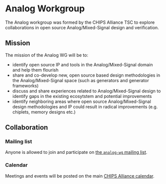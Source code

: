 # Analog Workgroup

The Analog workgroup was formed by the CHIPS Alliance TSC to explore collaborations in open source Analog/Mixed-Signal design and verification.

## Mission

The mission of the Analog WG will be to:

* identify open source IP and tools in the Analog/Mixed-Signal domain and help them flourish
* share and co-develop new, open source based design methodologies in the Analog/Mixed-Signal space (such as generators and generator frameworks)
* discuss and share experiences related to Analog/Mixed-Signal design to identify gaps in the existing ecosytstem and potential improvements
* identify neighboring areas where open source Analog/Mixed-Signal design methodologies and IP could result in radical improvements (e.g. chiplets, memory designs etc.)

## Collaboration

### Mailing list

Anyone is allowed to join and participate on [the `analog-wg` mailing list](https://lists.chipsalliance.org/g/analog-wg/).

### Calendar

Meetings and events will be posted on the main [CHIPS Alliance calendar](https://calendar.chipsalliance.org).

